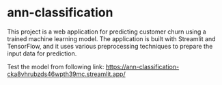 # ann-classification
This project is a web application for predicting customer churn using a trained machine learning model. The application is built with Streamlit and TensorFlow, and it uses various preprocessing techniques to prepare the input data for prediction.

Test the model from following link:
  https://ann-classification-cka8vhrubzds46wpth39mc.streamlit.app/

